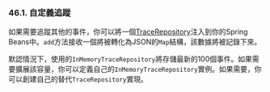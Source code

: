 ### 46.1. 自定義追蹤

如果需要追蹤其他的事件，你可以將一個[TraceRepository](http://github.com/spring-projects/spring-boot/tree/master/spring-boot-actuator/src/main/java/org/springframework/boot/actuate/trace/TraceRepository.java)注入到你的Spring Beans中。`add`方法接收一個將被轉化為JSON的`Map`結構，該數據將被記錄下來。

默認情況下，使用的`InMemoryTraceRepository`將存儲最新的100個事件。如果需要擴展該容量，你可以定義自己的`InMemoryTraceRepository`實例。如果需要，你可以創建自己的替代`TraceRepository`實現。
